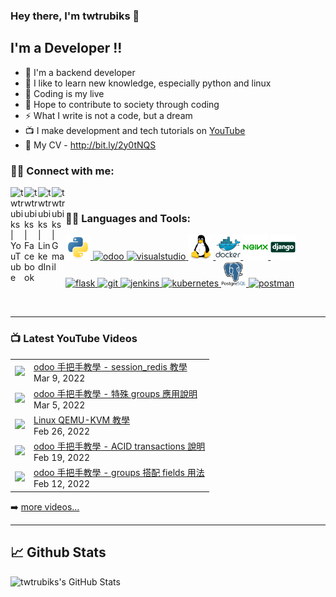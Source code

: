 ### Hey there, I'm twtrubiks 👋

## I'm a Developer !!

- 🔭 I'm a backend developer
- 🌱 I like to learn new knowledge, especially python and linux
- 👯 Coding is my live
- 🥅 Hope to contribute to society through coding
- ⚡  What I write is not a code, but a dream
- 📺 I make development and tech tutorials on [YouTube](https://www.youtube.com/user/blue524326)
- 🔭 My CV - http://bit.ly/2y0tNQS

### 🙋‍♂️ Connect with me:

[<img align="left" alt="twtrubiks | YouTube" width="22px" src="https://cdn.jsdelivr.net/npm/simple-icons@v3/icons/youtube.svg" />][youtube]
[<img align="left" alt="twtrubiks | Facebook" width="22px" src="https://cdn.jsdelivr.net/npm/simple-icons@v3/icons/facebook.svg" />][facebook]
[<img align="left" alt="twtrubiks | LinkedIn" width="22px" src="https://cdn.jsdelivr.net/npm/simple-icons@v3/icons/linkedin.svg" />][linkedin]
[<img align="left" alt="twtrubiks | Gmail" width="22px" src="https://cdn.jsdelivr.net/npm/simple-icons@v3/icons/gmail.svg" />][gmail]

<br />

### 👨‍💻 Languages and Tools:

<p align="left"> <a href="https://www.python.org" target="_blank"> <img src="https://raw.githubusercontent.com/devicons/devicon/master/icons/python/python-original.svg" alt="python" width="40" height="40"/> <a href="https://www.odoo.com/" target="_blank"> <img src="https://upload.wikimedia.org/wikipedia/commons/thumb/5/50/Odoo_logo.svg/320px-Odoo_logo.svg.png" alt="odoo" width="65" height="40"/> </a> <a href="https://code.visualstudio.com/" target="_blank"> <img src="https://upload.wikimedia.org/wikipedia/commons/thumb/9/9a/Visual_Studio_Code_1.35_icon.svg/240px-Visual_Studio_Code_1.35_icon.svg.png" alt="visualstudio" width="40" height="40"/> </a> <a href="https://www.linux.org/" target="_blank"> <img src="https://raw.githubusercontent.com/devicons/devicon/master/icons/linux/linux-original.svg" alt="linux" width="40" height="40"/> <a href="https://www.docker.com/" target="_blank"> <img src="https://raw.githubusercontent.com/devicons/devicon/master/icons/docker/docker-original-wordmark.svg" alt="docker" width="40" height="40"/> </a> </a> <a href="https://www.nginx.com" target="_blank"> <img src="https://raw.githubusercontent.com/devicons/devicon/master/icons/nginx/nginx-original.svg" alt="nginx" width="40" height="40"/> </a> </a> <a href="https://www.djangoproject.com/" target="_blank"> <img src="https://raw.githubusercontent.com/devicons/devicon/master/icons/django/django-original.svg" alt="django" width="40" height="40"/> </a> <a href="https://flask.palletsprojects.com/" target="_blank"> <img src="https://www.vectorlogo.zone/logos/pocoo_flask/pocoo_flask-icon.svg" alt="flask" width="40" height="40"/> </a> <a href="https://git-scm.com/" target="_blank"> <img src="https://www.vectorlogo.zone/logos/git-scm/git-scm-icon.svg" alt="git" width="40" height="40"/> </a> <a href="https://www.jenkins.io" target="_blank"> <img src="https://www.vectorlogo.zone/logos/jenkins/jenkins-icon.svg" alt="jenkins" width="40" height="40"/> </a> <a href="https://kubernetes.io" target="_blank"> <img src="https://www.vectorlogo.zone/logos/kubernetes/kubernetes-icon.svg" alt="kubernetes" width="40" height="40"/> </a> <a href="https://www.postgresql.org" target="_blank"> <img src="https://raw.githubusercontent.com/devicons/devicon/master/icons/postgresql/postgresql-original-wordmark.svg" alt="postgresql" width="40" height="40"/> </a> <a href="https://postman.com" target="_blank"> <img src="https://www.vectorlogo.zone/logos/getpostman/getpostman-icon.svg" alt="postman" width="40" height="40"/> </a> </p>

<br />

---

### 📺 Latest YouTube Videos

<table>
    <tbody>
<!-- YOUTUBE:START --><tr><td><a href="https://www.youtube.com/watch?v=WD7W9RwusS0"><img width="140px" src="https://i.ytimg.com/vi/WD7W9RwusS0/mqdefault.jpg"></a></td>
<td><a href="https://www.youtube.com/watch?v=WD7W9RwusS0">odoo 手把手教學 - session_redis 教學</a><br/>Mar 9, 2022</td></tr>
<tr><td><a href="https://www.youtube.com/watch?v=PSiDfM840NI"><img width="140px" src="https://i.ytimg.com/vi/PSiDfM840NI/mqdefault.jpg"></a></td>
<td><a href="https://www.youtube.com/watch?v=PSiDfM840NI">odoo 手把手教學 - 特殊 groups 應用說明</a><br/>Mar 5, 2022</td></tr>
<tr><td><a href="https://www.youtube.com/watch?v=702H2gkJzCE"><img width="140px" src="https://i.ytimg.com/vi/702H2gkJzCE/mqdefault.jpg"></a></td>
<td><a href="https://www.youtube.com/watch?v=702H2gkJzCE">Linux QEMU-KVM 教學</a><br/>Feb 26, 2022</td></tr>
<tr><td><a href="https://www.youtube.com/watch?v=M36CNiK9xrM"><img width="140px" src="https://i.ytimg.com/vi/M36CNiK9xrM/mqdefault.jpg"></a></td>
<td><a href="https://www.youtube.com/watch?v=M36CNiK9xrM">odoo 手把手教學 - ACID transactions 說明</a><br/>Feb 19, 2022</td></tr>
<tr><td><a href="https://www.youtube.com/watch?v=JyNyg7iHar0"><img width="140px" src="https://i.ytimg.com/vi/JyNyg7iHar0/mqdefault.jpg"></a></td>
<td><a href="https://www.youtube.com/watch?v=JyNyg7iHar0">odoo 手把手教學 - groups 搭配 fields 用法</a><br/>Feb 12, 2022</td></tr>
<!-- YOUTUBE:END -->
    </tbody>
</table>

➡️ [more videos...](https://www.youtube.com/user/blue524326)

---

## 📈 Github Stats

<p align="left">
  <img align="left" alt="twtrubiks's GitHub Stats" src="https://github-readme-stats.vercel.app/api?username=twtrubiks&show_icons=true&hide_border=true" />
</p>

[youtube]: https://www.youtube.com/user/blue524326
[linkedin]: https://www.linkedin.com/in/twtrubiks-a09330145/
[facebook]: https://www.facebook.com/TWTRubiks
[gmail]: mailto:twtrubiks@gmail.com
